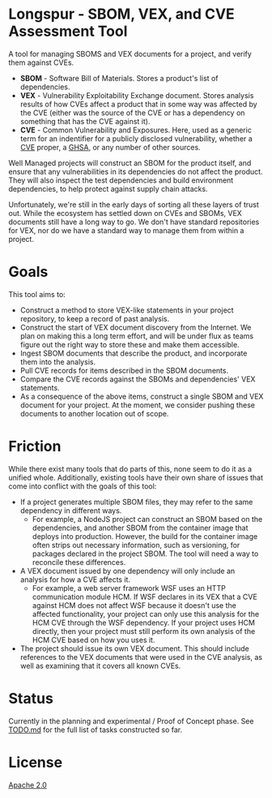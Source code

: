 # Longspur - SBOM, VEX, and CVE Assessment Tool

A tool for managing SBOMS and VEX documents for a project, and verify them against CVEs.

* **SBOM** - Software Bill of Materials.  Stores a product's list of dependencies.
* **VEX** - Vulnerability Exploitability Exchange document.  Stores analysis results of how CVEs affect a product that in some way was affected by the CVE (either was the source of the CVE or has a dependency on something that has the CVE against it).
* **CVE** - Common Vulnerability and Exposures.  Here, used as a generic term for an indentifier for a publicly disclosed vulnerability, whether a [CVE](https://nvd.nist.gov/general/cve-process) proper, a [GHSA](https://github.com/advisories), or any number of other sources.

Well Managed projects will construct an SBOM for the product itself, and ensure that any vulnerabilities in its dependencies do not affect the product.  They will also inspect the test dependencies and build environment dependencies, to help protect against supply chain attacks.

Unfortunately, we're still in the early days of sorting all these layers of trust out.  While the ecosystem has settled down on CVEs and SBOMs, VEX documents still have a long way to go.  We don't have standard repositories for VEX, nor do we have a standard way to manage them from within a project.


# Goals

This tool aims to:

* Construct a method to store VEX-like statements in your project repository, to keep a record of past analysis.
* Construct the start of VEX document discovery from the Internet.  We plan on making this a long term effort, and will be under flux as teams figure out the right way to store these and make them accessible.
* Ingest SBOM documents that describe the product, and incorporate them into the analysis.
* Pull CVE records for items described in the SBOM documents.
* Compare the CVE records against the SBOMs and dependencies' VEX statements.
* As a consequence of the above items, construct a single SBOM and VEX document for your project.  At the moment, we consider pushing these documents to another location out of scope.


# Friction

While there exist many tools that do parts of this, none seem to do it as a unified whole.  Additionally, existing tools have their own share of issues that come into conflict with the goals of this tool:

* If a project generates multiple SBOM files, they may refer to the same dependency in different ways.
  * For example, a NodeJS project can construct an SBOM based on the dependencies, and another SBOM from the container image that deploys into production.  However, the build for the container image often strips out necessary information, such as versioning, for packages declared in the project SBOM.  The tool will need a way to reconcile these differences.
* A VEX document issued by one dependency will only include an analysis for how a CVE affects it.
  * For example, a web server framework WSF uses an HTTP communication module HCM.  If WSF declares in its VEX that a CVE against HCM does not affect WSF because it doesn't use the affected functionality, your project can only use this analysis for the HCM CVE through the WSF dependency.  If your project uses HCM directly, then your project must still perform its own analysis of the HCM CVE based on how you uses it.
* The project should issue its own VEX document.  This should include references to the VEX documents that were used in the CVE analysis, as well as examining that it covers all known CVEs.


# Status

Currently in the planning and experimental / Proof of Concept phase.  See [TODO.md](TODO.md) for the full list of tasks constructed so far.


# License

[Apache 2.0](LICENSE)
